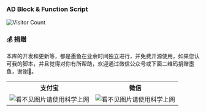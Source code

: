 ### AD Block & Function Script

![Visitor Count](https://profile-counter.glitch.me/ddgksf2013/count.svg)

### 💰 捐赠
本库的开发和更新等，都是墨鱼在业余时间独立进行，并免费开源使用，如果您认可我的脚本，并且觉得对你有所帮助，欢迎通过微信公众号或下面二维码捐赠墨鱼，谢谢🌹。

<table width="100%">
    <tr>
        <th>支付宝</th>
        <th>微信</th>
    </tr>
    <tr>
        <td><img alt="看不见图片请使用科学上网" src="https://raw.githubusercontent.com/ddgksf2013/Icon/master/alipay.jpg"></td>
        <td><img alt="看不见图片请使用科学上网" src="https://raw.githubusercontent.com/ddgksf2013/Icon/master/wechat.jpg"></td>
    </tr>
</table>
